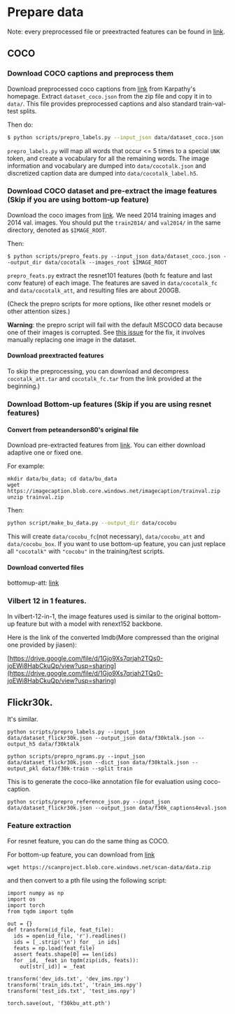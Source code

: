 # Prepare data

Note: every preprocessed file or preextracted features can be found in [link](https://drive.google.com/open?id=1eCdz62FAVCGogOuNhy87Nmlo5_I0sH2J).

## COCO

### Download COCO captions and preprocess them

Download preprocessed coco captions from [link](http://cs.stanford.edu/people/karpathy/deepimagesent/caption_datasets.zip) from Karpathy's homepage. Extract `dataset_coco.json` from the zip file and copy it in to `data/`. This file provides preprocessed captions and also standard train-val-test splits.

Then do:

```bash
$ python scripts/prepro_labels.py --input_json data/dataset_coco.json --output_json data/cocotalk.json --output_h5 data/cocotalk
```

`prepro_labels.py` will map all words that occur <= 5 times to a special `UNK` token, and create a vocabulary for all the remaining words. The image information and vocabulary are dumped into `data/cocotalk.json` and discretized caption data are dumped into `data/cocotalk_label.h5`.

### Download COCO dataset and pre-extract the image features (Skip if you are using bottom-up feature)

Download the coco images from [link](http://mscoco.org/dataset/#download). We need 2014 training images and 2014 val. images. You should put the `train2014/` and `val2014/` in the same directory, denoted as `$IMAGE_ROOT`.

Then:

```
$ python scripts/prepro_feats.py --input_json data/dataset_coco.json --output_dir data/cocotalk --images_root $IMAGE_ROOT
```


`prepro_feats.py` extract the resnet101 features (both fc feature and last conv feature) of each image. The features are saved in `data/cocotalk_fc` and `data/cocotalk_att`, and resulting files are about 200GB.

(Check the prepro scripts for more options, like other resnet models or other attention sizes.)

**Warning**: the prepro script will fail with the default MSCOCO data because one of their images is corrupted. See [this issue](https://github.com/karpathy/neuraltalk2/issues/4) for the fix, it involves manually replacing one image in the dataset.


#### Download preextracted features

To skip the preprocessing, you can download and decompress `cocotalk_att.tar` and `cocotalk_fc.tar` from the link provided at the beginning.)

### Download Bottom-up features (Skip if you are using resnet features)

#### Convert from peteanderson80's original file
Download pre-extracted features from [link](https://github.com/peteanderson80/bottom-up-attention). You can either download adaptive one or fixed one.

For example:
```
mkdir data/bu_data; cd data/bu_data
wget https://imagecaption.blob.core.windows.net/imagecaption/trainval.zip
unzip trainval.zip

```

Then:

```bash
python script/make_bu_data.py --output_dir data/cocobu
```

This will create `data/cocobu_fc`(not necessary), `data/cocobu_att` and `data/cocobu_box`. If you want to use bottom-up feature, you can just replace all `"cocotalk"` with `"cocobu"` in the training/test scripts.

#### Download converted files

bottomup-att: [link](https://drive.google.com/file/d/1hun0tsel34aXO4CYyTRIvHJkcbZHwjrD/view?usp=sharing)

### Vilbert 12 in 1 features.
In vilbert-12-in-1, the image features used is similar to the original bottom-up feature but with a model with renext152 backbone.

Here is the link of the converted lmdb(More compressed than the original one provided by jiasen):

[https://drive.google.com/file/d/1Gjo9Xs7qrjah2TQs0-joEWi8HabCkuQp/view?usp=sharing](https://drive.google.com/file/d/1Gjo9Xs7qrjah2TQs0-joEWi8HabCkuQp/view?usp=sharing)

## Flickr30k.

It's similar.

```
python scripts/prepro_labels.py --input_json data/dataset_flickr30k.json --output_json data/f30ktalk.json --output_h5 data/f30ktalk

python scripts/prepro_ngrams.py --input_json data/dataset_flickr30k.json --dict_json data/f30ktalk.json --output_pkl data/f30k-train --split train
```

This is to generate the coco-like annotation file for evaluation using coco-caption.

```
python scripts/prepro_reference_json.py --input_json data/dataset_flickr30k.json --output_json data/f30k_captions4eval.json
```

### Feature extraction

For resnet feature, you can do the same thing as COCO.

For bottom-up feature, you can download from [link](https://github.com/kuanghuei/SCAN)

`wget https://scanproject.blob.core.windows.net/scan-data/data.zip`

and then convert to a pth file using the following script:

```
import numpy as np
import os
import torch
from tqdm import tqdm

out = {}
def transform(id_file, feat_file):
  ids = open(id_file, 'r').readlines()
  ids = [_.strip('\n') for _ in ids]
  feats = np.load(feat_file)
  assert feats.shape[0] == len(ids)
  for _id, _feat in tqdm(zip(ids, feats)):
    out[str(_id)] = _feat

transform('dev_ids.txt', 'dev_ims.npy')
transform('train_ids.txt', 'train_ims.npy')
transform('test_ids.txt', 'test_ims.npy')

torch.save(out, 'f30kbu_att.pth')
```